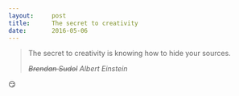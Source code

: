 ```yaml
---
layout:     post
title:      The secret to creativity
date:       2016-05-06
---
```


<blockquote>
  <p>
    The secret to creativity is knowing how to hide your sources.
  </p>
  <footer><cite><strike>Brendan Sudol</strike> Albert Einstein </cite></footer>
</blockquote>

<div class="h2">😏</div>
